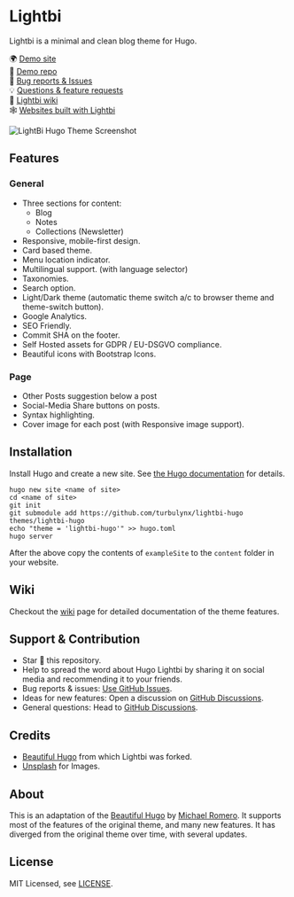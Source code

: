 # Lightbi 

Lightbi is a minimal and clean blog theme for Hugo.

🌍 [Demo site](https://lightbi-hugo-theme.netlify.app/)  
📁 [Demo repo](https://github.com/turbulynx/lightbi-hugo-demo)  
🐛 [Bug reports & Issues](https://github.com/turbulynx/lightbi-hugo/issues)  
💡 [Questions & feature requests](https://github.com/turbulynx/lightbi-hugo/discussions)  
📄 [Lightbi wiki](https://github.com/turbulynx/lightbi-hugo/wiki)  
🕸️ [Websites built with Lightbi](https://github.com/turbulynx/lightbi-hugo/wiki/Websites-built-with-Lightbi)

![LightBi Hugo Theme Screenshot](https://raw.githubusercontent.com/turbulynx/lightbi-hugo/master/images/screenshot.png)

## Features

### General
- Three sections for content:
    - Blog
    - Notes
    - Collections (Newsletter)
- Responsive, mobile-first design.
- Card based theme.
- Menu location indicator.
- Multilingual support. (with language selector)
- Taxonomies.
- Search option.
- Light/Dark theme (automatic theme switch a/c to browser theme and theme-switch button).
- Google Analytics.
- SEO Friendly.
- Commit SHA on the footer.
- Self Hosted assets for GDPR / EU-DSGVO compliance.
- Beautiful icons with Bootstrap Icons.


### Page
- Other Posts suggestion below a post
- Social-Media Share buttons on posts.
- Syntax highlighting.
- Cover image for each post (with Responsive image support).

## Installation

Install Hugo and create a new site. See [the Hugo documentation](https://gohugo.io/getting-started/quick-start/) for details.

```
hugo new site <name of site>
cd <name of site>
git init
git submodule add https://github.com/turbulynx/lightbi-hugo themes/lightbi-hugo
echo "theme = 'lightbi-hugo'" >> hugo.toml
hugo server
```

After the above copy the contents of `exampleSite` to the `content` folder in your website.

## Wiki

Checkout the [wiki](https://github.com/turbulynx/lightbi-hugo/wiki) page for detailed documentation of the theme features.

## Support & Contribution
- Star 🌟 this repository.
- Help to spread the word about Hugo Lightbi by sharing it on social media and recommending it to your friends.
- Bug reports & issues: [Use GitHub Issues](https://github.com/turbulynx/lightbi-hugo/issues/new).
- Ideas for new features: Open a discussion on [GitHub Discussions](https://github.com/turbulynx/lightbi-hugo/discussions).
- General questions: Head to [GitHub Discussions](https://github.com/turbulynx/lightbi-hugo/discussions).

## Credits

- [Beautiful Hugo](https://github.com/halogenica/beautifulhugo) from which Lightbi was forked.
- [Unsplash](https://unsplash.com/) for Images.

## About

This is an adaptation of the [Beautiful Hugo](https://github.com/halogenica/beautifulhugo) by [Michael Romero](https://github.com/halogenica). It supports most of the features of the original theme, and many new features. It has diverged from the original theme over time, with several updates.

## License

MIT Licensed, see [LICENSE](https://github.com/turbulynx/lightbi-hugo/blob/master/LICENSE).

